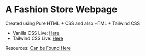 # A Fashion Store Webpage

Created using Pure HTML + CSS and also HTML + Tailwind CSS

- Vanilla CSS Live: [Here](https://theprojectsx.github.io/FashionHouse/)
- Tailwind CSS Live: [Here](https://theprojectsx.github.io/FashionHouse/tailwind/)

Resources: [Can be Found Here](https://github.com/ProgrammingHero1/penguin-fashion-resources)
